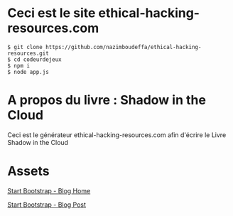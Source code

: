 # Ceci est le site ethical-hacking-resources.com

    $ git clone https://github.com/nazimboudeffa/ethical-hacking-resources.git
    $ cd codeurdejeux
    $ npm i
    $ node app.js

# A propos du livre : Shadow in the Cloud

Ceci est le générateur ethical-hacking-resources.com afin d'écrire le Livre Shadow in the Cloud

# Assets

[Start Bootstrap - Blog Home](https://startbootstrap.com/template-overviews/blog-home/)

[Start Bootstrap - Blog Post](https://startbootstrap.com/templates/blog-post/)
